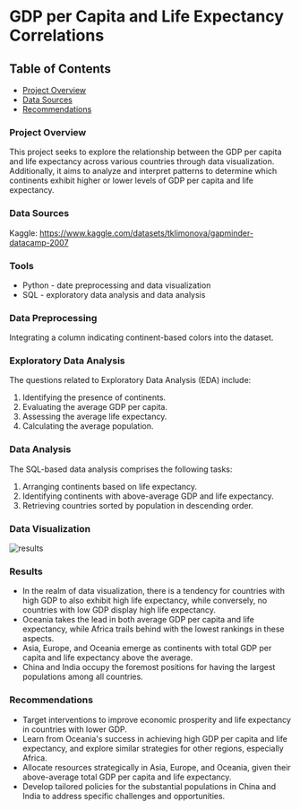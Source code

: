 # GDP per Capita and Life Expectancy Correlations

## Table of Contents
- [Project Overview](#project-overview)
- [Data Sources](#data-sources)
- [Recommendations](#recommendations)

### Project Overview
This project seeks to explore the relationship between the GDP per capita and life expectancy across various countries through data visualization. Additionally, it aims to analyze and interpret patterns to determine which continents exhibit higher or lower levels of GDP per capita and life expectancy.

### Data Sources
Kaggle: https://www.kaggle.com/datasets/tklimonova/gapminder-datacamp-2007

### Tools
- Python - date preprocessing and data visualization
- SQL - exploratory data analysis and data analysis

### Data Preprocessing
Integrating a column indicating continent-based colors into the dataset.

### Exploratory Data Analysis
The questions related to Exploratory Data Analysis (EDA) include:
1. Identifying the presence of continents.
2. Evaluating the average GDP per capita.
3. Assessing the average life expectancy.
4. Calculating the average population.

### Data Analysis
The SQL-based data analysis comprises the following tasks:
1. Arranging continents based on life expectancy.
2. Identifying continents with above-average GDP and life expectancy.
3. Retrieving countries sorted by population in descending order.

### Data Visualization
![results](https://github.com/fernandasubekti/GDP_and_Life_Expectancy/assets/116712020/145af8fd-7ffd-4203-ac33-ab174c832f5e)

### Results
- In the realm of data visualization, there is a tendency for countries with high GDP to also exhibit high life expectancy, while conversely, no countries with low GDP display high life expectancy.
- Oceania takes the lead in both average GDP per capita and life expectancy, while Africa trails behind with the lowest rankings in these aspects.
- Asia, Europe, and Oceania emerge as continents with total GDP per capita and life expectancy above the average.
- China and India occupy the foremost positions for having the largest populations among all countries.

### Recommendations
- Target interventions to improve economic prosperity and life expectancy in countries with lower GDP.
- Learn from Oceania's success in achieving high GDP per capita and life expectancy, and explore similar strategies for other regions, especially Africa.
- Allocate resources strategically in Asia, Europe, and Oceania, given their above-average total GDP per capita and life expectancy.
- Develop tailored policies for the substantial populations in China and India to address specific challenges and opportunities.
